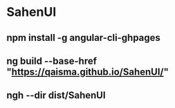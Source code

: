 # SahenUI

## npm install -g angular-cli-ghpages

## ng build --base-href "https://qaisma.github.io/SahenUI/"

## ngh --dir dist/SahenUI
